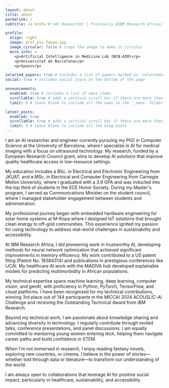 ```yaml
---
layout: about
title: about
permalink: /
subtitle: <a href='#'>AI Researcher | Previously @IBM Research Africa| Data Scientist | IoT

profile:
  align: right
  image: prof_pic-Tanya.jpg
  image_circular: false # crops the image to make it circular
  more_info: >
    <p>Artificial Intelligence in Medicine Lab (BCN-AIM)</p>
    <p>Universitat de Barcelona</p>
    <p>Spain</p>

selected_papers: true # includes a list of papers marked as "selected={true}"
social: true # includes social icons at the bottom of the page

announcements:
  enabled: true # includes a list of news items
  scrollable: true # adds a vertical scroll bar if there are more than 3 news items
  limit: 5 # leave blank to include all the news in the `_news` folder

latest_posts:
  enabled: true
  scrollable: true # adds a vertical scroll bar if there are more than 3 new posts items
  limit: 3 # leave blank to include all the blog posts
---
```


I am an AI researcher and engineer currently pursuing my PhD in Computer Science at the University of Barcelona, where I specialize in AI for medical imaging with a focus on ultrasound technology. My research, funded by a European Research Council grant, aims to develop AI solutions that improve quality healthcare access in low-resource settings.

My education includes a BSc. in Electrical and Electronic Engineering from JKUAT, and a MSc. in Electrical and Computer Engineering from Carnegie Mellon University, where I graduated with a 3.9 GPA and was inducted into the top third of students in the ECE Honor Society. During my Master's program, I served as Communications Minister on the student council, where I managed stakeholder engagement between students and administration.

My professional journey began with embedded hardware engineering for solar home systems at M-Kopa where I designed IoT solutions that brought clean energy to off-grid communities. This experience ignited my passion for using technology to address real-world challenges in sustainability and accessibility.

At IBM Research Africa, I did pioneering work in trustworthy AI, developing methods for neural network optimization that achieved significant improvements in memory efficiency. My work contributed to a US patent filing (Patent No. 18384314) and publications in prestigious conferences like IJCAI. My healthcare AI work with the MADIVA hub developed explainable models for predicting multimorbidity in African populations.

My technical expertise spans machine learning, deep learning, computer vision, and genAI, with proficiency in Python, PyTorch, TensorFlow, and cloud platforms. I have been recognized for my technical contributions, winning 3rd place out of 144 participants in the MICCAI 2024 ACOUSLIC-AI Challenge and receiving the Outstanding Technical Award from IBM Research.

Beyond my technical work, I am passionate about knowledge sharing and advancing diversity in technology. I regularly contribute through invited talks, conference presentations, and panel discussions. I am equally committed to mentoring young women entering tech, helping them navigate career paths and build confidence in STEM.

When I'm not immersed in research, I enjoy reading fantasy novels, exploring new countries, or cinema. I believe in the power of stories—whether told through data or literature—to transform our understanding of the world.

I am always open to collaborations that leverage AI for positive social impact, particularly in healthcare, sustainability, and accessibility.
